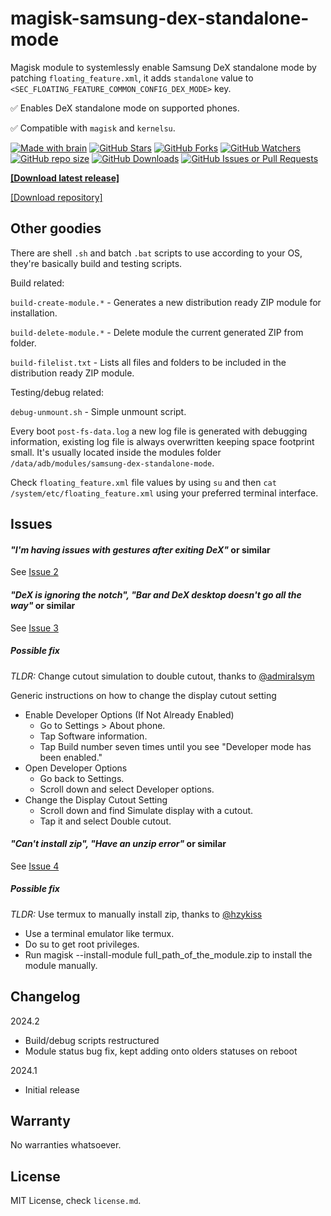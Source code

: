 # magisk-samsung-dex-standalone-mode

Magisk module to systemlessly enable Samsung DeX standalone mode by patching `floating_feature.xml`, it adds `standalone` value to `<SEC_FLOATING_FEATURE_COMMON_CONFIG_DEX_MODE>` key.

✅ Enables DeX standalone mode on supported phones.

✅ Compatible with `magisk` and `kernelsu`.

[![Made with brain](https://img.shields.io/badge/Made%20with-brain%E2%84%A2-orange.svg?style=flat-square)](https://www.youtube.com/watch?v=dQw4w9WgXcQ)
[![GitHub Stars](https://img.shields.io/github/stars/supermarsx/magisk-samsung-dex-standalone-mode?style=flat-square&label=Stars)](#)
[![GitHub Forks](https://img.shields.io/github/forks/supermarsx/magisk-samsung-dex-standalone-mode?style=flat-square&label=Forks)](#)
[![GitHub Watchers](https://img.shields.io/github/watchers/supermarsx/magisk-samsung-dex-standalone-mode?style=flat-square&label=Watchers)](#)
[![GitHub repo size](https://img.shields.io/github/repo-size/supermarsx/magisk-samsung-dex-standalone-mode?style=flat-square&label=Repo%20Size)](#)
[![GitHub Downloads](https://img.shields.io/github/downloads/supermarsx/magisk-samsung-dex-standalone-mode/total.svg?style=flat-square&label=Downloads)](https://codeload.github.com/supermarsx/magisk-samsung-dex-standalone-mode/zip/refs/heads/main)
[![GitHub Issues or Pull Requests](https://img.shields.io/github/issues/supermarsx/magisk-samsung-dex-standalone-mode?style=flat-square&label=Issues)](#)


[**[Download latest release]**](https://github.com/supermarsx/magisk-samsung-dex-standalone-mode/releases/latest/download/magisk-samsung-dex-standalone-mode.zip)

[[Download repository]](https://codeload.github.com/supermarsx/magisk-samsung-dex-standalone-mode/zip/refs/heads/main)


## Other goodies

There are shell `.sh` and batch `.bat` scripts to use according to your OS, they're basically build and testing scripts.

Build related:

`build-create-module.*` - Generates a new distribution ready ZIP module for installation.

`build-delete-module.*` - Delete module the current generated ZIP from folder.

`build-filelist.txt` - Lists all files and folders to be included in the distribution ready ZIP module.

Testing/debug related:

`debug-unmount.sh` - Simple unmount script.

Every boot `post-fs-data.log` a new log file is generated with debugging information, existing log file is always overwritten keeping space footprint small. It's usually located inside the modules folder `/data/adb/modules/samsung-dex-standalone-mode`.

Check `floating_feature.xml` file values by using `su` and then `cat /system/etc/floating_feature.xml` using your preferred terminal interface.

## Issues

#### *"I'm having issues with gestures after exiting DeX"* or similar

See [Issue 2](https://github.com/supermarsx/magisk-samsung-dex-standalone-mode/issues/2)

#### *"DeX is ignoring the notch", "Bar and DeX desktop doesn't go all the way"* or similar

See [Issue 3](https://github.com/supermarsx/magisk-samsung-dex-standalone-mode/issues/3)

##### Possible fix
*TLDR:* Change cutout simulation to double cutout, thanks to [@admiralsym](https://github.com/admiralsym)

Generic instructions on how to change the display cutout setting

- Enable Developer Options (If Not Already Enabled)
  - Go to Settings > About phone.
  - Tap Software information.
  - Tap Build number seven times until you see "Developer mode has been enabled."
- Open Developer Options
  - Go back to Settings.
  - Scroll down and select Developer options.
- Change the Display Cutout Setting
  - Scroll down and find Simulate display with a cutout.
  - Tap it and select Double cutout.

#### *"Can't install zip", "Have an unzip error"* or similar

See [Issue 4](https://github.com/supermarsx/magisk-samsung-dex-standalone-mode/issues/4)

##### Possible fix
*TLDR:* Use termux to manually install zip, thanks to [@hzykiss](https://github.com/hzykiss) 

- Use a terminal emulator like termux.
- Do su to get root privileges.
- Run magisk --install-module full_path_of_the_module.zip to install the module manually.

## Changelog

2024.2
- Build/debug scripts restructured
- Module status bug fix, kept adding onto olders statuses on reboot

2024.1
- Initial release

## Warranty

No warranties whatsoever.

## License

MIT License, check `license.md`.
